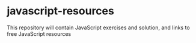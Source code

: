 # javascript-resources
This repository will contain JavaScript exercises and solution, and links to free JavaScript resources
